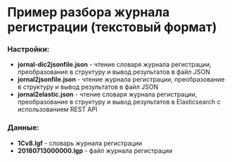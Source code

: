 # Пример разбора журнала регистрации (текстовый формат)
### Настройки:
 - **jornal-dic2jsonfile.json** - чтение словаря журнала регистрации, преобразование в структуру и вывод результатов в файл JSON
 - **jornal2jsonfile.json** - чтение журнала регистрации, преобразование в структуру и вывод результатов в файл JSON
 - **jornal2elastic.json** - чтение словаря журнала регистрации, преобразование в структуру и вывод результатов в Elasticsearch с использованием REST API

### Данные:
 - **1Cv8.lgf** - словарь журнала регистрации
 - **20180713000000.lgp** - файл журнала регистрации